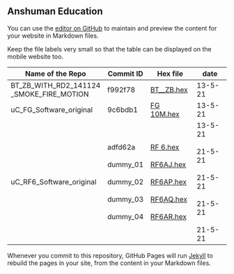 ## Anshuman Education

You can use the [editor on GitHub](https://github.com/anshumaneducation/Releases/edit/gh-pages/index.md) to maintain and preview the content for your website in Markdown files.

Keep the file labels very small so that the table can be displayed on the mobile website too.

| Name of the Repo | Commit ID      | Hex file       | date |
| --------------- | --------------- | --------------- | ------- |
| BT_ZB_WITH_RD2_141124<br>_SMOKE_FIRE_MOTION |  f992f78  |  <a id="raw-url" href="https://raw.githubusercontent.com/anshumaneducation/Releases/gh-pages/files/BT_ZB.hex">BT__ZB.hex</a> |13-5-21 |
| uC_FG_Software_original  | 9c6bdb1 | <a id="raw-url" href="https://raw.githubusercontent.com/anshumaneducation/Releases/gh-pages/files/FG 10M.hex">FG 10M.hex</a> |13-5-21 |
| uC_RF6_Software_original | adfd62a<br><br>dummy_01<br><br>dummy_02<br><br>dummy_03<br><br>dummy_04 | <a id="raw-url" href="https://raw.githubusercontent.com/anshumaneducation/Releases/gh-pages/files/RF 6.hex">RF 6.hex</a> <br><br> <a id="raw-url" href="https://raw.githubusercontent.com/anshumaneducation/Releases/gh-pages/files/RF6AJ.hex">RF6AJ.hex</a> <br><br> <a id="raw-url" href="https://raw.githubusercontent.com/anshumaneducation/Releases/gh-pages/files/RF6AP.hex">RF6AP.hex</a> <br><br> <a id="raw-url" href="https://raw.githubusercontent.com/anshumaneducation/Releases/gh-pages/files/RF6AQ.hex">RF6AQ.hex</a> <br><br> <a id="raw-url" href="https://raw.githubusercontent.com/anshumaneducation/Releases/gh-pages/files/RF6AR.hex">RF6AR.hex</a>| 13-5-21 <br><br> 21-5-21 <br><br> 21-5-21 <br><br>21-5-21  <br><br>21-5-21 |
                   
Whenever you commit to this repository, GitHub Pages will run [Jekyll](https://jekyllrb.com/) to rebuild the pages in your site, from the content in your Markdown files.



